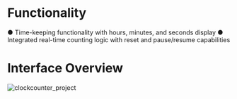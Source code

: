 # Functionality
●	Time-keeping functionality with hours, minutes, and seconds display
●	Integrated real-time counting logic with reset and pause/resume capabilities
# Interface Overview
![clockcounter_project](https://github.com/user-attachments/assets/af63606b-2086-4d30-9fbd-dee110756830)


